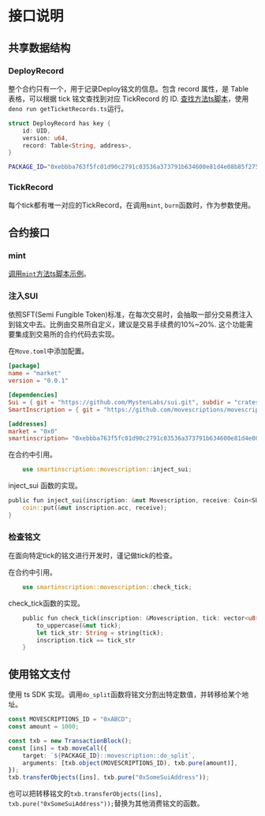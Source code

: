 # 接口说明

## 共享数据结构

### DeployRecord

整个合约只有一个，用于记录Deploy铭文的信息。包含 record 属性，是 Table 表格，可以根据 tick 铭文查找到对应 TickRecord 的 ID. [查找方法ts脚本](../scripts/getTicketRecords.ts)，使用`deno run getTicketRecords.ts`运行。


```rust
struct DeployRecord has key {
    id: UID,
    version: u64,
    record: Table<String, address>,
}
```
```bash
PACKAGE_ID="0xebbba763f5fc01d90c2791c03536a373791b634600e81d4e08b85f275f1274fa"
```

### TickRecord

每个tick都有唯一对应的TickRecord，在调用`mint`, `burn`函数时，作为参数使用。


## 合约接口

### mint

[调用`mint`方法ts脚本示例](../scripts/mint.ts)。

### 注入SUI

依照SFT(Semi Fungible Token)标准，在每次交易时，会抽取一部分交易费注入到铭文中去。比例由交易所自定义，建议是交易手续费的10%~20%.
这个功能需要集成到交易所的合约代码去实现。

在`Move.toml`中添加配置。
```toml
[package]
name = "market"
version = "0.0.1"

[dependencies]
Sui = { git = "https://github.com/MystenLabs/sui.git", subdir = "crates/sui-framework/packages/sui-framework", rev = "framework/mainnet" }
SmartInscription = { git = "https://github.com/movescriptions/movescriptions.git", subdir = "sui", rev = "main"}

[addresses]
market = "0x0"
smartinscription= "0xebbba763f5fc01d90c2791c03536a373791b634600e81d4e08b85f275f1274fa"
```

在合约中引用。

```rust
    use smartinscription::movescription::inject_sui;
```

inject_sui 函数的实现。

```rust
public fun inject_sui(inscription: &mut Movescription, receive: Coin<SUI>) {
    coin::put(&mut inscription.acc, receive);
}
```

### 检查铭文

在面向特定tick的铭文进行开发时，谨记做tick的检查。

在合约中引用。

```rust
    use smartinscription::movescription::check_tick;
```

check_tick函数的实现。
```rust
    public fun check_tick(inscription: &Movescription, tick: vector<u8>): bool {
        to_uppercase(&mut tick);
        let tick_str: String = string(tick);
        inscription.tick == tick_str
    }
```


## 使用铭文支付

使用 ts SDK 实现。调用`do_split`函数将铭文分割出特定数值，并转移给某个地址。
```ts
const MOVESCRIPTIONS_ID = "0xABCD";
const amount = 1000;

const txb = new TransactionBlock();
const [ins] = txb.moveCall({
	target: `${PACKAGE_ID}::movescription::do_split`,
	arguments: [txb.object(MOVESCRIPTIONS_ID), txb.pure(amount)],
});
txb.transferObjects([ins], txb.pure("0xSomeSuiAddress"));
```
也可以把转移铭文的`txb.transferObjects([ins], txb.pure("0xSomeSuiAddress"));`替换为其他消费铭文的函数。
